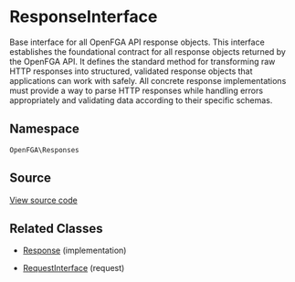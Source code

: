# ResponseInterface

Base interface for all OpenFGA API response objects. This interface establishes the foundational contract for all response objects returned by the OpenFGA API. It defines the standard method for transforming raw HTTP responses into structured, validated response objects that applications can work with safely. All concrete response implementations must provide a way to parse HTTP responses while handling errors appropriately and validating data according to their specific schemas.

## Namespace

`OpenFGA\Responses`

## Source

[View source code](https://github.com/evansims/openfga-php/blob/main/src/Responses/ResponseInterface.php)

## Related Classes

* [Response](Responses/Response.md) (implementation)

* [RequestInterface](Requests/RequestInterface.md) (request)
